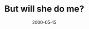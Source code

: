 ---
layout: base.njk
title : 'But will she do me?' 
view_title : 'But will she do me?' 
year : '2000' 
date : '2000-05-15' 
img_file : '/drawing/butwillshedo.png' 
html_file : 'butwillyou' 
next_html : 'ifieverfind.html' 
year_order : '302' 
permalink : "title/{{html_file}}.html"
---